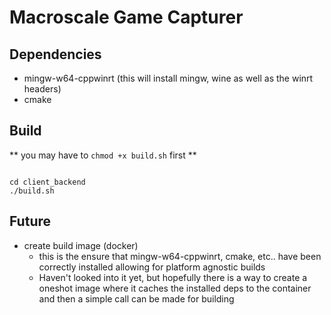 # Macroscale Game Capturer

## Dependencies
- mingw-w64-cppwinrt (this will install mingw, wine as well as the winrt headers)
- cmake

## Build

** you may have to <code>chmod +x build.sh</code> first **

```

cd client_backend
./build.sh

```

## Future
- create build image (docker)
    - this is the ensure that mingw-w64-cppwinrt, cmake, etc.. have been correctly installed
    allowing for platform agnostic builds
    - Haven't looked into it yet, but hopefully there is a way to create a oneshot image where
    it caches the installed deps to the container and then a simple call can be made for building 
